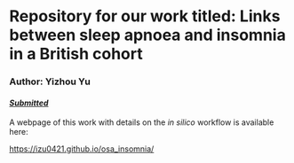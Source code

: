 # Repository for our work titled: Links between sleep apnoea and insomnia in a British cohort

### Author: Yizhou Yu

#### *[Submitted](https://doi.org/10.3390/clockssleep5030036)*

A webpage of this work with details on the *in silico* workflow is available here: 

https://izu0421.github.io/osa_insomnia/


